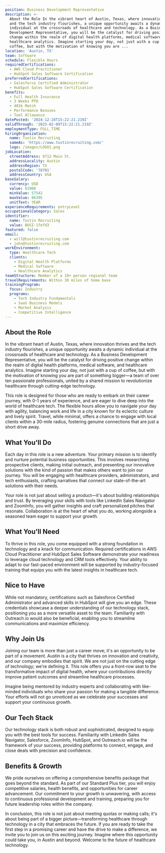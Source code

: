 ```yaml
---
position: Business Development Representative
description: >-
  About the Role In the vibrant heart of Austin, Texas, where innovation thrives
  and the tech industry flourishes, a unique opportunity awaits a dynamic
  individual at the crossroads of healthcare and technology. As a Business
  Development Representative, you will be the catalyst for driving positive
  change within the realm of digital health platforms, medical software, and
  healthcare analytics. Imagine starting your day, not just with a cup of
  coffee, but with the motivation of knowing you are ...
location: 'Austin, TX'
team: Software
schedule: Flexible Hours
requiredCertifications:
  - AWS Cloud Practitioner
  - HubSpot Sales Software Certification
preferredCertifications:
  - Salesforce Certified Administrator
  - HubSpot Sales Software Certification
benefits:
  - Full Health Insurance
  - 3 Weeks PTO
  - 401k Match
  - Performance Bonuses
  - Tool Allowance
datePosted: '2024-12-28T15:22:21.219Z'
validThrough: '2025-02-09T15:22:21.219Z'
employmentType: FULL_TIME
hiringOrganization:
  name: Tustin Recruiting
  sameAs: 'https://www.tustinrecruiting.com/'
  logo: /images/LOGO1.png
jobLocation:
  streetAddress: 9712 Main St.
  addressLocality: Austin
  addressRegion: TX
  postalCode: '78701'
  addressCountry: USA
baseSalary:
  currency: USD
  value: 61968
  minValue: 57542
  maxValue: 66395
  unitText: YEAR
experienceRequirements: entryLevel
occupationalCategory: Sales
identifier:
  name: Tustin Recruiting
  value: BUSI-1fefd3
featured: false
email:
  - will@tustinrecruiting.com
  - john@tustinrecruiting.com
workEnvironment:
  type: Healthcare Tech
  clients:
    - Digital Health Platforms
    - Medical Software
    - Healthcare Analytics
teamStructure: Member of a 10+ person regional team
travelRequirements: Within 30 miles of home base
trainingProgram:
  focus: Industry
  programs:
    - Tech Industry Fundamentals
    - SaaS Business Models
    - Market Analysis
    - Competitive Intelligence
---
```




## About the Role

In the vibrant heart of Austin, Texas, where innovation thrives and the tech industry flourishes, a unique opportunity awaits a dynamic individual at the crossroads of healthcare and technology. As a Business Development Representative, you will be the catalyst for driving positive change within the realm of digital health platforms, medical software, and healthcare analytics. Imagine starting your day, not just with a cup of coffee, but with the motivation of knowing you are part of something bigger—a team of over ten passionate professionals, united by a shared mission to revolutionize healthcare through cutting-edge technology.

This role is designed for those who are ready to embark on their career journey, with 0-1 years of experience, and are eager to dive deep into the world of healthcare tech. The flexible hours allow you to navigate your day with agility, balancing work and life in a city known for its eclectic culture and lively spirit. Travel, while minimal, offers a chance to engage with local clients within a 30-mile radius, fostering genuine connections that are just a short drive away.

## What You'll Do

Each day in this role is a new adventure. Your primary mission is to identify and nurture potential business opportunities. This involves researching prospective clients, making initial outreach, and presenting our innovative solutions with the kind of passion that makes others want to join our journey. You will be engaging with healthcare providers, administrators, and tech enthusiasts, crafting narratives that connect our state-of-the-art solutions with their needs.

Your role is not just about selling a product—it's about building relationships and trust. By leveraging your skills with tools like LinkedIn Sales Navigator and ZoomInfo, you will gather insights and craft personalized pitches that resonate. Collaboration is at the heart of what you do, working alongside a seasoned team eager to support your growth.

## What You'll Need

To thrive in this role, you come equipped with a strong foundation in technology and a knack for communication. Required certifications in AWS Cloud Practitioner and HubSpot Sales Software demonstrate your readiness to leverage cloud technology and CRM tools effectively. Your ability to adapt to our fast-paced environment will be supported by industry-focused training that equips you with the latest insights in healthcare tech.

## Nice to Have

While not mandatory, certifications such as Salesforce Certified Administrator and advanced skills in HubSpot will give you an edge. These credentials showcase a deeper understanding of our technology stack, positioning you as a more versatile asset to the team. Familiarity with Outreach.io would also be beneficial, enabling you to streamline communications and maximize efficiency.

## Why Join Us

Joining our team is more than just a career move; it's an opportunity to be part of a movement. Austin is a city that thrives on innovation and creativity, and our company embodies that spirit. We are not just on the cutting edge of technology; we're defining it. This role offers you a front-row seat to the transformative impact of digital health, where your contributions directly improve patient outcomes and streamline healthcare processes.

Imagine being mentored by industry experts and collaborating with like-minded individuals who share your passion for making a tangible difference. Your efforts will not go unnoticed as we celebrate your successes and support your continuous growth.

## Our Tech Stack

Our technology stack is both robust and sophisticated, designed to equip you with the best tools for success. Familiarity with LinkedIn Sales Navigator, Salesforce, ZoomInfo, HubSpot, and Outreach.io will be the framework of your success, providing platforms to connect, engage, and close deals with precision and confidence. 

## Benefits & Growth

We pride ourselves on offering a comprehensive benefits package that goes beyond the standard. As part of our Standard Plus tier, you will enjoy competitive salaries, health benefits, and opportunities for career advancement. Our commitment to your growth is unwavering, with access to continuous professional development and training, preparing you for future leadership roles within the company.

In conclusion, this role is not just about meeting quotas or making calls; it's about being part of a bigger picture—transforming healthcare through technology in a city that embraces the future. If you are ready to take the first step in a promising career and have the drive to make a difference, we invite you to join us on this exciting journey. Imagine where this opportunity could take you, in Austin and beyond. Welcome to the future of healthcare technology.

